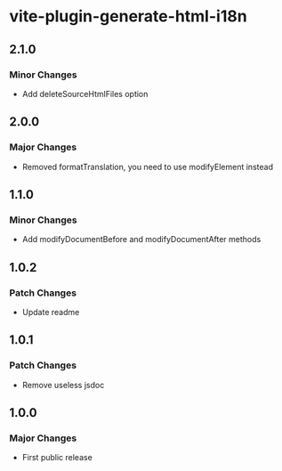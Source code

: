 # vite-plugin-generate-html-i18n

## 2.1.0

### Minor Changes

- Add deleteSourceHtmlFiles option

## 2.0.0

### Major Changes

- Removed formatTranslation, you need to use modifyElement instead

## 1.1.0

### Minor Changes

- Add modifyDocumentBefore and modifyDocumentAfter methods

## 1.0.2

### Patch Changes

- Update readme

## 1.0.1

### Patch Changes

- Remove useless jsdoc

## 1.0.0

### Major Changes

- First public release
